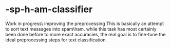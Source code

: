 # -sp-h-am-classifier
Work in progress\ improving the preprocessing
This is basically an attempt to sort text messages into spam\ham. while this 
task has most certainly been done before to more exact accuracies, the real goal is to
fine-tune the ideal preprocessing steps for text classification. 
